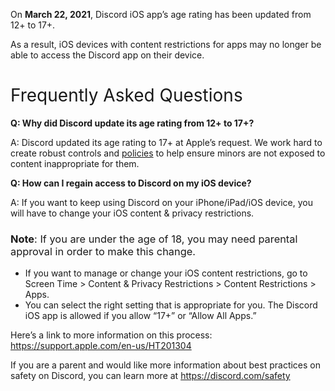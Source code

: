 <p><span style="font-weight: 400;">On <strong>March 22, 2021</strong>, Discord iOS app’s age rating has been updated from 12+ to 17+. </span></p>
<p><span style="font-weight: 400;">As a result, iOS devices with content restrictions for apps may no longer be able to access the Discord app on their device.</span></p>
<h1><span style="font-weight: 400;">Frequently Asked Questions</span></h1>
<p><span class="wysiwyg-color-orange110 wysiwyg-font-size-large"><strong>Q: Why did Discord update its age rating from 12+ to 17+? </strong></span></p>
<p><span style="font-weight: 400;">A: Discord updated its age rating to 17+ at Apple’s request. We work hard to create robust controls and <a href="https://discord.com/terms" target="_blank" rel="noopener">policies</a> to help ensure minors are not exposed to content inappropriate for them.</span></p>
<p><span class="wysiwyg-color-orange110 wysiwyg-font-size-large"><strong>Q: How can I regain access to Discord on my iOS device? </strong></span></p>
<p><span style="font-weight: 400;">A: If you want to keep using Discord on your iPhone/iPad/iOS device, you will have to change your iOS content &amp; privacy restrictions. </span></p>
<h3>
    <strong>Note</strong><span style="font-weight: 400;">: If you are under the age of 18, you may need parental approval in order to make this change. </span>
</h3>
<ul>
    <li><span style="font-weight: 400;">If you want to manage or change your iOS content restrictions, go to Screen Time &gt; Content &amp; Privacy Restrictions &gt; Content Restrictions &gt; Apps. </span></li>
    <li><span style="font-weight: 400;">You can select the right setting that is appropriate for you. The Discord iOS app is allowed if you allow “17+” or “Allow All Apps.”</span></li>
</ul>
<p><span style="font-weight: 400;">Here’s a link to more information on this process: </span><a href="https://support.apple.com/en-us/HT201304"><span style="font-weight: 400;">https://support.apple.com/en-us/HT201304</span></a></p>
<p><span style="font-weight: 400;">If you are a parent and would like more information about best practices on safety on Discord, you can learn more at </span><a href="https://discord.com/safety"><span style="font-weight: 400;">https://discord.com/safety</span></a></p>
